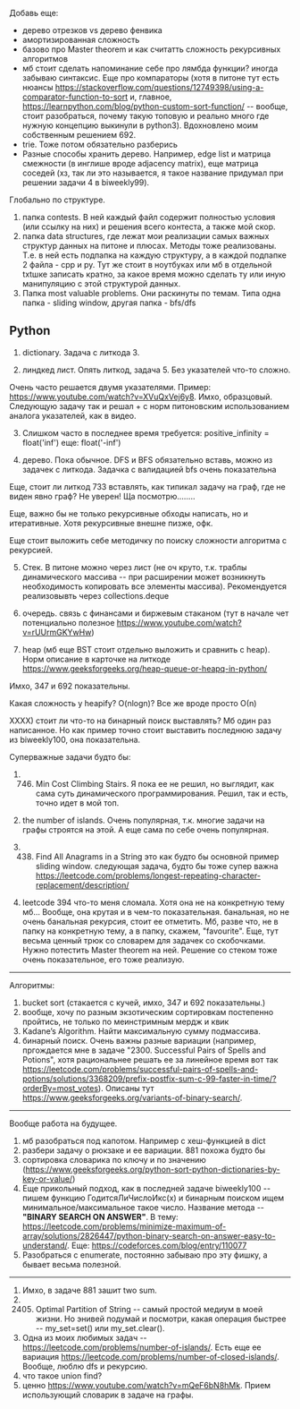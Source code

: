 Добавь еще:
- дерево отрезков vs дерево фенвика
- амортизированная сложность
- базово про Master theorem и как считатть сложность рекурсивных алгоритмов
- мб стоит сделать напоминание себе про лямбда функции? иногда забываю синтаксис. Еще про компараторы (хотя в питоне тут есть нюансы https://stackoverflow.com/questions/12749398/using-a-comparator-function-to-sort и, главное, https://learnpython.com/blog/python-custom-sort-function/ -- вообще, стоит разобраться, почему такую топовую и реально много где нужную концепцию выкинули в python3). Вдохновлено моим собственным решением 692.
- trie. Тоже потом обязательно разберись
- Разные способы хранить дерево. Например, edge list и матрица смежности (в инглише вроде adjacency matrix), еще матрица соседей (хз, так ли это называется, я такое название придумал при решении задачи 4 в biweekly99).


Глобально по структуре.
1) папка contests. В ней каждый файл содержит полностью условия (или ссылку на них) и решения всего контеста, а также мой скор.
2) папка data structures, где лежат мои реализации самых важных структур данных на питоне и плюсах. Методы тоже реализованы.
Т.е. в ней есть подпапка на каждую структуру, а в каждой подпапке 2 файла - cpp и py.
Тут же стоит в ноутбуках или мб в отдельной txtшке записать кратно, за какое время можно сделать ту или иную манипуляцию с этой структурой данных.
3) Папка most valuable problems. Они раскинуты по темам.
Типа одна папка - sliding window, 
другая папка - bfs/dfs

## Python
1) dictionary. 
Задача с литкода 3.

2) линдкед лист.
Опять литкод, задача 5.
Без указателей что-то сложно.

Очень часто решается двумя указателями. Пример: https://www.youtube.com/watch?v=XVuQxVej6y8. Имхо, образцовый. Следующую задачу так и решал + с норм питоновским использованием аналога указателей, как в видео.

3) Слишком часто в последнее время требуется: 
positive_infinity = float('inf')
еще: float('-inf')

4) дерево. Пока обычное.
DFS и BFS обязательно вставь, можно из задачек с литкода. 
Задачка с валидацией bfs очень показательна

Еще, стоит ли литкод 733 вставлять, как типикал задачу на граф, где не виден явно граф? Не уверен! Ща посмотрю........

Еще, важно бы не только рекурсивные обходы написать, но и итеративные. Хотя рекурсивные внешне пизже, офк.



Еще стоит выложить себе методичку по поиску сложности алгоритма с рекурсией.

5) Стек.
В питоне можно через лист (не оч круто, т.к. траблы динамического массива -- при расширении может возникнуть необходимость копировать все элементы массива).
Рекомендуется реализовывть через collections.deque

6) очередь.
связь с финансами и биржевым стаканом (тут в начале чет потенциально полезное https://www.youtube.com/watch?v=rUUrmGKYwHw)

7) heap (мб еще BST стоит отдельно выложить и сравнить с heap). Норм описание в карточке на литкоде
https://www.geeksforgeeks.org/heap-queue-or-heapq-in-python/

Имхо, 347 и 692 показательны.

Какая сложность у heapify? O(nlogn)? Все же вроде просто О(n)


XXXX) стоит ли что-то на бинарный поиск выставлять? Мб один раз написанное. 
Но как пример точно стоит выставить последнюю задачу из biweekly100, она показательна.



Суперважные задачи будто бы:
1) 746. Min Cost Climbing Stairs.
Я пока ее не решил, но выглядит, как сама суть динамического программирования. 
Решил, так и есть, точно идет в мой топ.
2) the number of islands. Очень популярная, т.к. многие задачи на графы строятся на этой. А еще сама по себе очень популярная.
3) 438. Find All Anagrams in a String
это как будто бы основной пример sliding window. 
следующая задача, будто бы тоже супер важна https://leetcode.com/problems/longest-repeating-character-replacement/description/

4) leetcode 394 что-то меня сломала. Хотя она не на конкретную тему мб...
Вообще, она крутая и в чем-то показательная. банальная, но не очень банальная рекурсия, стоит ее отметить. Мб, разве что, не в папку на конкретную тему, а в папку, скажем, "favourite".
Еще, тут весьма ценный трюк со словарем для задачек со скобочками.
Нужно потестить Master theorem на ней.
Решение со стеком тоже очень показательное, его тоже реализую.
______________________________________________
Алгоритмы:
1) bucket sort (стакается с кучей, имхо, 347 и 692 показательны.)
2) вообще, хочу по разным экзотическим сортировкам постепенно пройтись, не только по меинстримным мердж и квик
3) Kadane’s Algorithm. Найти максимальную сумму подмассива.
4) бинарный поиск. Очень важны разные вариации (например, пргождается мне в задаче "2300. Successful Pairs of Spells and Potions", хотя рациональнее решать ее за линейное время вот так https://leetcode.com/problems/successful-pairs-of-spells-and-potions/solutions/3368209/prefix-postfix-sum-c-99-faster-in-time/?orderBy=most_votes). Описаны тут https://www.geeksforgeeks.org/variants-of-binary-search/.
________________
Вообще работа на будущее. 
1) мб разобраться под капотом. Например с хеш-функцией в dict
2) разбери задачу о рюкзаке и ее вариации. 881 похожа будто бы
3) сортировка словарика по ключу и по значению (https://www.geeksforgeeks.org/python-sort-python-dictionaries-by-key-or-value/)
4) Еще прикольный подход, как в последней задаче biweekly100 -- пишем функцию ГодитсяЛиЧислоИкс(x) и бинарным поиском ищем минимальное/максимальное такое число.
Название метода -- **"BINARY SEARCH ON ANSWER"**. В тему: https://leetcode.com/problems/minimize-maximum-of-array/solutions/2826447/python-binary-search-on-answer-easy-to-understand/. Еще: https://codeforces.com/blog/entry/110077
5) Разобраться с enumerate, постоянно забываю про эту фишку, а бывает весьма полезной.
__________________________________________________________________
1) Имхо, в задаче 881 зашит two sum.
2) 2405. Optimal Partition of String -- самый простой медиум в моей жизни. Но энивей подумай и посмотри, какая операция быстрее -- my_set=set() или my_set.clear().
3) Одна из моих любимых задач -- https://leetcode.com/problems/number-of-islands/. Есть еще ее вариация https://leetcode.com/problems/number-of-closed-islands/. Вообще, люблю dfs и рекурсию.
4) что такое union find?
5) ценно https://www.youtube.com/watch?v=mQeF6bN8hMk. Прием использующий словарик в задаче на графы.

